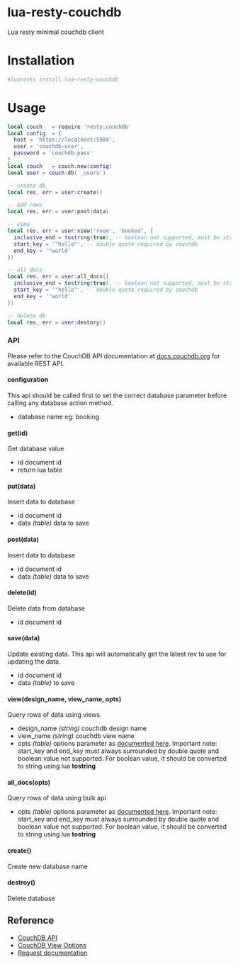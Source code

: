 # lua-resty-couchdb 

Lua resty minimal couchdb client

# Installation 

```bash
#luarocks install lua-resty-couchdb
```

# Usage 
```lua
local couch   = require 'resty.couchdb'
local config  = {
  host = 'https://localhost:5984',
  user = 'couchdb-user',
  password = 'couchdb-pass'
}
local couch   = couch.new(config)
local user = couch:db('_users')

-- create db
local res, err = user:create()

-- add rows
local res, err = user:post(data)

-- view
local res, err = user:view('room', 'booked', {
  inclusive_end = tostring(true), -- boolean not supported, must be string
  start_key = '"hello"', -- double quote required by couchdb
  end_key = '"world'
})

-- all docs
local res, err = user:all_docs({
  inclusive_end = tostring(true), -- boolean not supported, must be string
  start_key = '"hello"', -- double quote required by couchdb
  end_key = '"world'
})

-- delete db
local res, err = user:destory()


```

### API
Please refer to the CouchDB API documentation at [docs.couchdb.org](http://docs.couchdb.org/en/stable/http-api.html) for available
REST API.

#### configuration
This api should be called first to set the correct database parameter
before calling any database action method.

- database name eg: booking

#### get(id)
Get database value
- id document id
- return lua table

#### put(data)
Insert data to database
- id document id
- data *(table)* data to save

#### post(data)
Insert data to database
- id document id
- data *(table)* data to save


#### delete(id)
Delete data from database
- id document id

#### save(data)
Update existing data. This api will automatically get the latest rev to use for updating the data.
- id document id
- data *(table)* to save


#### view(design_name, view_name, opts)
Query rows of data using views
- design_name *(string)* couchdb design name
- view_name *(string)* couchdb view name
- opts *(table)* options parameter as [documented here](http://docs.couchdb.org/en/stable/api/ddoc/views.html).
  Important note: start\_key and end\_key must always surrounded by double quote and boolean value not supported.
  For boolean value, it should be converted to string using lua **tostring**

#### all_docs(opts)
Query rows of data using bulk api
- opts *(table)* options parameter as [documented here](http://docs.couchdb.org/en/stable/api/database/bulkapi.html).
  Important note: start\_key and end\_key must always surrounded by double quote and boolean value not supported.
  For boolean value, it should be converted to string using lua **tostring**


#### create()
Create new database name

#### destroy()
Delete database


## Reference
- [CouchDB API](http://docs.couchdb.org/en/stable/http-api.html)
- [CouchDB View Options](http://docs.couchdb.org/en/stable/api/ddoc/views.html)
- [Request documentation](https://github.com/request/request)
